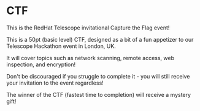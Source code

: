 # CTF
This is the RedHat Telescope invitational Capture the Flag event!

This is a 50pt (basic level) CTF, designed as a bit of a fun appetizer to our Telescope Hackathon event in London, UK.

It will cover topics such as network scanning, remote access, web inspection, and encryption!

Don't be discouraged if you struggle to complete it - you will still receive your invitation to the event regardless!

The winner of the CTF (fastest time to completion) will receive a mystery gift!
